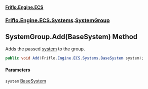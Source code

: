 #### [Friflo.Engine.ECS](index.md 'index')
### [Friflo.Engine.ECS.Systems](Friflo.Engine.ECS.Systems.md 'Friflo.Engine.ECS.Systems').[SystemGroup](SystemGroup.md 'Friflo.Engine.ECS.Systems.SystemGroup')

## SystemGroup.Add(BaseSystem) Method

Adds the passed [system](SystemGroup.Add(BaseSystem).md#Friflo.Engine.ECS.Systems.SystemGroup.Add(Friflo.Engine.ECS.Systems.BaseSystem).system 'Friflo.Engine.ECS.Systems.SystemGroup.Add(Friflo.Engine.ECS.Systems.BaseSystem).system') to the group.

```csharp
public void Add(Friflo.Engine.ECS.Systems.BaseSystem system);
```
#### Parameters

<a name='Friflo.Engine.ECS.Systems.SystemGroup.Add(Friflo.Engine.ECS.Systems.BaseSystem).system'></a>

`system` [BaseSystem](BaseSystem.md 'Friflo.Engine.ECS.Systems.BaseSystem')